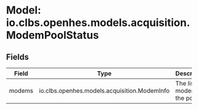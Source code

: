 # Model: io.clbs.openhes.models.acquisition.ModemPoolStatus

## Fields

| Field | Type | Description |
| --- | --- | --- |
| modems | io.clbs.openhes.models.acquisition.ModemInfo | The list of modems in the pool. |

